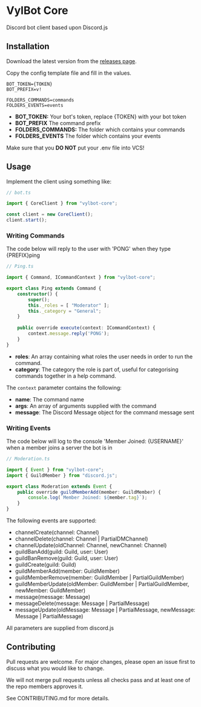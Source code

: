 # VylBot Core

Discord bot client based upon Discord.js 

## Installation

Download the latest version from the [releases page](https://gitlab.vylpes.com/Vylpes/vylbot-core/-/releases).

Copy the config template file and fill in the values.

```env
BOT_TOKEN={TOKEN}
BOT_PREFIX=v!

FOLDERS_COMMANDS=commands
FOLDERS_EVENTS=events
```

* **BOT_TOKEN:** Your bot's token, replace {TOKEN} with your bot token
* **BOT_PREFIX** The command prefix
* **FOLDERS_COMMANDS:** The folder which contains your commands
* **FOLDERS_EVENTS** The folder which contains your events 

Make sure that you **DO NOT** put your .env file into VCS!

## Usage

Implement the client using something like:

```ts
// bot.ts

import { CoreClient } from "vylbot-core";

const client = new CoreClient();
client.start();
```

### Writing Commands

The code below will reply to the user with 'PONG' when they type {PREFIX}ping

```ts
// Ping.ts

import { Command, ICommandContext } from "vylbot-core";

export class Ping extends Command {
	constructor() {
		super();
		this._roles = [ "Moderator" ];
		this._category = "General";
	}
	
	public override execute(context: ICommandContext) {
		context.message.reply('PONG');
	}
}
```

* **roles**: An array containing what roles the user needs in order to run the command.
* **category**: The category the role is part of, useful for categorising commands together in a help command.

The `context` parameter contains the following:
* **name**: The command name
* **args**: An array of arguments supplied with the command
* **message**: The Discord Message object for the command message sent

### Writing Events

The code below will log to the console 'Member Joined: {USERNAME}' when a member joins a server the bot is in

```ts
// Moderation.ts

import { Event } from "vylbot-core";
import { GuildMember } from "discord.js";

export class Moderation extends Event {
	public override guildMemberAdd(member: GuildMember) {
		console.log(`Member Joined: ${member.tag}`);
	}
}
```

The following events are supported:
* channelCreate(channel: Channel)
* channelDelete(channel: Channel | PartialDMChannel)
* channelUpdate(oldChannel: Channel, newChannel: Channel)
* guildBanAdd(guild: Guild, user: User)
* guildBanRemove(guild: Guild, user: User)
* guildCreate(guild: Guild)
* guildMemberAdd(member: GuildMember)
* guildMemberRemove(member: GuildMember | PartialGuildMember)
* guildMemberUpdate(oldMember: GuildMember | PartialGuildMember, newMember: GuildMember)
* message(message: Message)
* messageDelete(message: Message | PartialMessage)
* messageUpdate(oldMessage: Message | PartialMessage, newMessage: Message | PartialMessage)

All parameters are supplied from discord.js

## Contributing

Pull requests are welcome. For major changes, please open an issue first to discuss what you would like to change.

We will not merge pull requests unless all checks pass and at least one of the repo members approves it.

See CONTRIBUTING.md for more details.
